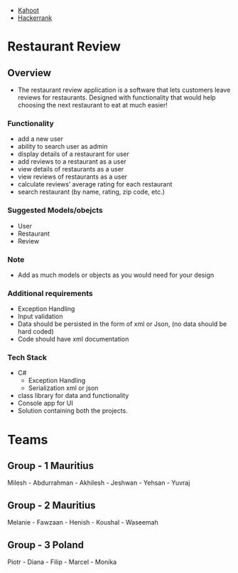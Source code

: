 - [Kahoot]()
- [Hackerrank](www.hackerrank.com/csharp-1)

# Restaurant Review 

## Overview 

- The restaurant review application is a software that lets customers leave reviews for restaurants. Designed with functionality that would help choosing the next restaurant to eat at much easier! 

### Functionality 

- add a new user 
- ability to search user as admin
- display details of a restaurant for user
- add reviews to a restaurant as a user
- view details of restaurants as a user
- view reviews of restaurants as a user
- calculate reviews’ average rating for each restaurant 
- search restaurant (by name, rating, zip code, etc.) 

### Suggested Models/obejcts
- User 
- Restaurant 
- Review 

### Note 
- Add as much models or objects as you would need for your design 

### Additional requirements 
- Exception Handling 
- Input validation 
- Data should be persisted in the form of xml or Json, (no data should be hard coded)
- Code should have xml documentation 

### Tech Stack 
- C# 
    - Exception Handling 
    - Serialization xml or json
- class library for data and functionality
- Console app for UI
- Solution containing both the projects.


 # Teams 
 ## Group - 1 Mauritius
 Milesh
    - Abdurrahman
    - Akhilesh
    - Jeshwan
    - Yehsan
    - Yuvraj

 ## Group - 2 Mauritius
 Melanie
    - Fawzaan
    - Henish
    - Koushal
    - Waseemah
 ## Group - 3 Poland 
 Piotr
    - Diana
    - Filip
    - Marcel
    - Monika
